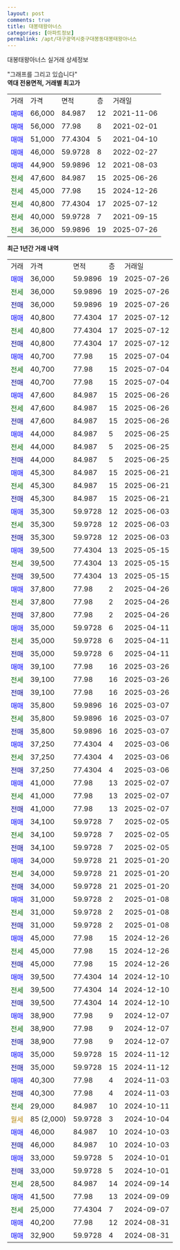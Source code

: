 ```yaml
---
layout: post
comments: true
title: 대봉태왕아너스
categories: [아파트정보]
permalink: /apt/대구광역시중구대봉동대봉태왕아너스
---
```


대봉태왕아너스 실거래 상세정보

<script type="text/javascript">
  google.charts.load('current', {'packages':['line', 'corechart']});
  google.charts.setOnLoadCallback(drawChart);

  function drawChart() {
    var data = new google.visualization.DataTable();
    data.addColumn('date', '거래일');
    data.addColumn('number', "매매");
    data.addColumn('number', "전세");
    data.addColumn('number', "전매");

    data.addRows([[new Date(Date.parse("2025-07-26")), 36000, null, null], [new Date(Date.parse("2025-07-26")), null, 36000, null], [new Date(Date.parse("2025-07-26")), null, null, 36000], [new Date(Date.parse("2025-07-12")), 40800, null, null], [new Date(Date.parse("2025-07-12")), null, 40800, null], [new Date(Date.parse("2025-07-12")), null, null, 40800], [new Date(Date.parse("2025-07-04")), 40700, null, null], [new Date(Date.parse("2025-07-04")), null, 40700, null], [new Date(Date.parse("2025-07-04")), null, null, 40700], [new Date(Date.parse("2025-06-26")), 47600, null, null], [new Date(Date.parse("2025-06-26")), null, 47600, null], [new Date(Date.parse("2025-06-26")), null, null, 47600], [new Date(Date.parse("2025-06-25")), 44000, null, null], [new Date(Date.parse("2025-06-25")), null, 44000, null], [new Date(Date.parse("2025-06-25")), null, null, 44000], [new Date(Date.parse("2025-06-21")), 45300, null, null], [new Date(Date.parse("2025-06-21")), null, 45300, null], [new Date(Date.parse("2025-06-21")), null, null, 45300], [new Date(Date.parse("2025-06-03")), 35300, null, null], [new Date(Date.parse("2025-06-03")), null, 35300, null], [new Date(Date.parse("2025-06-03")), null, null, 35300], [new Date(Date.parse("2025-05-15")), 39500, null, null], [new Date(Date.parse("2025-05-15")), null, 39500, null], [new Date(Date.parse("2025-05-15")), null, null, 39500], [new Date(Date.parse("2025-04-26")), 37800, null, null], [new Date(Date.parse("2025-04-26")), null, 37800, null], [new Date(Date.parse("2025-04-26")), null, null, 37800], [new Date(Date.parse("2025-04-11")), 35000, null, null], [new Date(Date.parse("2025-04-11")), null, 35000, null], [new Date(Date.parse("2025-04-11")), null, null, 35000], [new Date(Date.parse("2025-03-26")), 39100, null, null], [new Date(Date.parse("2025-03-26")), null, 39100, null], [new Date(Date.parse("2025-03-26")), null, null, 39100], [new Date(Date.parse("2025-03-07")), 35800, null, null], [new Date(Date.parse("2025-03-07")), null, 35800, null], [new Date(Date.parse("2025-03-07")), null, null, 35800], [new Date(Date.parse("2025-03-06")), 37250, null, null], [new Date(Date.parse("2025-03-06")), null, 37250, null], [new Date(Date.parse("2025-03-06")), null, null, 37250], [new Date(Date.parse("2025-02-07")), 41000, null, null], [new Date(Date.parse("2025-02-07")), null, 41000, null], [new Date(Date.parse("2025-02-07")), null, null, 41000], [new Date(Date.parse("2025-02-05")), 34100, null, null], [new Date(Date.parse("2025-02-05")), null, 34100, null], [new Date(Date.parse("2025-02-05")), null, null, 34100], [new Date(Date.parse("2025-01-20")), 34000, null, null], [new Date(Date.parse("2025-01-20")), null, 34000, null], [new Date(Date.parse("2025-01-20")), null, null, 34000], [new Date(Date.parse("2025-01-08")), 31000, null, null], [new Date(Date.parse("2025-01-08")), null, 31000, null], [new Date(Date.parse("2025-01-08")), null, null, 31000], [new Date(Date.parse("2024-12-26")), 45000, null, null], [new Date(Date.parse("2024-12-26")), null, 45000, null], [new Date(Date.parse("2024-12-26")), null, null, 45000], [new Date(Date.parse("2024-12-10")), 39500, null, null], [new Date(Date.parse("2024-12-10")), null, 39500, null], [new Date(Date.parse("2024-12-10")), null, null, 39500], [new Date(Date.parse("2024-12-07")), 38900, null, null], [new Date(Date.parse("2024-12-07")), null, 38900, null], [new Date(Date.parse("2024-12-07")), null, null, 38900], [new Date(Date.parse("2024-11-12")), 35000, null, null], [new Date(Date.parse("2024-11-12")), null, null, 35000], [new Date(Date.parse("2024-11-03")), 40300, null, null], [new Date(Date.parse("2024-11-03")), null, null, 40300], [new Date(Date.parse("2024-10-11")), null, 29000, null], [new Date(Date.parse("2024-10-04")), null, null, null], [new Date(Date.parse("2024-10-03")), 46000, null, null], [new Date(Date.parse("2024-10-03")), null, null, 46000], [new Date(Date.parse("2024-10-01")), 33000, null, null], [new Date(Date.parse("2024-10-01")), null, null, 33000], [new Date(Date.parse("2024-09-14")), null, 28500, null], [new Date(Date.parse("2024-09-09")), 41500, null, null], [new Date(Date.parse("2024-09-07")), null, 25000, null], [new Date(Date.parse("2024-08-31")), 40200, null, null], [new Date(Date.parse("2024-08-31")), 32900, null, null]]);

    var options = {
      hAxis: {
        format: 'yyyy/MM/dd'
      },    
      lineWidth: 0,
      pointsVisible: true,    
      title: '최근 1년간 유형별 실거래가 분포',
      legend: { position: 'bottom' }
    };

    var formatter = new google.visualization.NumberFormat({pattern:'###,###'} );
    formatter.format(data, 1);
    formatter.format(data, 2);
    
    setTimeout(function() {
        var chart = new google.visualization.LineChart(document.getElementById('columnchart_material'));
        chart.draw(data, (options));
        document.getElementById('loading').style.display = 'none';
    }, 200);
  }
</script>


<div id="loading" style="z-index:20; display: block; margin-left: 0px">"그래프를 그리고 있습니다"</div>
<div id="columnchart_material" style="width: 95%; margin-left: 0px; display: block"></div>
<!-- contents start -->
<b>역대 전용면적, 거래별 최고가</b>
<table class="sortable">
    <tr>
      <td>거래</td>
      <td>가격</td>
      <td>면적</td>
      <td>층</td>
      <td>거래일</td>
    </tr>
        <tr>
          <td><a style="color: blue">매매</a></td>
          <td>66,000</td>
          <td>84.987</td>
          <td>12</td>
          <td>2021-11-06</td>
        </tr>            <tr>
          <td><a style="color: blue">매매</a></td>
          <td>56,000</td>
          <td>77.98</td>
          <td>8</td>
          <td>2021-02-01</td>
        </tr>            <tr>
          <td><a style="color: blue">매매</a></td>
          <td>51,000</td>
          <td>77.4304</td>
          <td>5</td>
          <td>2021-04-10</td>
        </tr>            <tr>
          <td><a style="color: blue">매매</a></td>
          <td>46,000</td>
          <td>59.9728</td>
          <td>8</td>
          <td>2022-02-27</td>
        </tr>            <tr>
          <td><a style="color: blue">매매</a></td>
          <td>44,900</td>
          <td>59.9896</td>
          <td>12</td>
          <td>2021-08-03</td>
        </tr>        
        <tr>
              <td><a style="color: darkgreen">전세</a></td>
              <td>47,600</td>
              <td>84.987</td>
              <td>15</td>
              <td>2025-06-26</td>
            </tr>            <tr>
              <td><a style="color: darkgreen">전세</a></td>
              <td>45,000</td>
              <td>77.98</td>
              <td>15</td>
              <td>2024-12-26</td>
            </tr>            <tr>
              <td><a style="color: darkgreen">전세</a></td>
              <td>40,800</td>
              <td>77.4304</td>
              <td>17</td>
              <td>2025-07-12</td>
            </tr>            <tr>
              <td><a style="color: darkgreen">전세</a></td>
              <td>40,000</td>
              <td>59.9728</td>
              <td>7</td>
              <td>2021-09-15</td>
            </tr>            <tr>
              <td><a style="color: darkgreen">전세</a></td>
              <td>36,000</td>
              <td>59.9896</td>
              <td>19</td>
              <td>2025-07-26</td>
            </tr>        
    
</table>

<b>최근 1년간 거래 내역</b>

<table class="sortable">
    <tr>
      <td>거래</td>
      <td>가격</td>
      <td>면적</td>
      <td>층</td>
      <td>거래일</td>
    </tr>
    <tr>
      <td><a style="color: blue">매매</a></td>
      <td>36,000</td>
      <td>59.9896</td>
      <td>19</td>
      <td>2025-07-26</td>
    </tr>          <tr>
      <td><a style="color: darkgreen">전세</a></td>
      <td>36,000</td>
      <td>59.9896</td>
      <td>19</td>
      <td>2025-07-26</td>
    </tr>          <tr>
      <td><a style="color: darkblue">전매</a></td>
      <td>36,000</td>
      <td>59.9896</td>
      <td>19</td>
      <td>2025-07-26</td>
    </tr>          <tr>
      <td><a style="color: blue">매매</a></td>
      <td>40,800</td>
      <td>77.4304</td>
      <td>17</td>
      <td>2025-07-12</td>
    </tr>          <tr>
      <td><a style="color: darkgreen">전세</a></td>
      <td>40,800</td>
      <td>77.4304</td>
      <td>17</td>
      <td>2025-07-12</td>
    </tr>          <tr>
      <td><a style="color: darkblue">전매</a></td>
      <td>40,800</td>
      <td>77.4304</td>
      <td>17</td>
      <td>2025-07-12</td>
    </tr>          <tr>
      <td><a style="color: blue">매매</a></td>
      <td>40,700</td>
      <td>77.98</td>
      <td>15</td>
      <td>2025-07-04</td>
    </tr>          <tr>
      <td><a style="color: darkgreen">전세</a></td>
      <td>40,700</td>
      <td>77.98</td>
      <td>15</td>
      <td>2025-07-04</td>
    </tr>          <tr>
      <td><a style="color: darkblue">전매</a></td>
      <td>40,700</td>
      <td>77.98</td>
      <td>15</td>
      <td>2025-07-04</td>
    </tr>          <tr>
      <td><a style="color: blue">매매</a></td>
      <td>47,600</td>
      <td>84.987</td>
      <td>15</td>
      <td>2025-06-26</td>
    </tr>          <tr>
      <td><a style="color: darkgreen">전세</a></td>
      <td>47,600</td>
      <td>84.987</td>
      <td>15</td>
      <td>2025-06-26</td>
    </tr>          <tr>
      <td><a style="color: darkblue">전매</a></td>
      <td>47,600</td>
      <td>84.987</td>
      <td>15</td>
      <td>2025-06-26</td>
    </tr>          <tr>
      <td><a style="color: blue">매매</a></td>
      <td>44,000</td>
      <td>84.987</td>
      <td>5</td>
      <td>2025-06-25</td>
    </tr>          <tr>
      <td><a style="color: darkgreen">전세</a></td>
      <td>44,000</td>
      <td>84.987</td>
      <td>5</td>
      <td>2025-06-25</td>
    </tr>          <tr>
      <td><a style="color: darkblue">전매</a></td>
      <td>44,000</td>
      <td>84.987</td>
      <td>5</td>
      <td>2025-06-25</td>
    </tr>          <tr>
      <td><a style="color: blue">매매</a></td>
      <td>45,300</td>
      <td>84.987</td>
      <td>15</td>
      <td>2025-06-21</td>
    </tr>          <tr>
      <td><a style="color: darkgreen">전세</a></td>
      <td>45,300</td>
      <td>84.987</td>
      <td>15</td>
      <td>2025-06-21</td>
    </tr>          <tr>
      <td><a style="color: darkblue">전매</a></td>
      <td>45,300</td>
      <td>84.987</td>
      <td>15</td>
      <td>2025-06-21</td>
    </tr>          <tr>
      <td><a style="color: blue">매매</a></td>
      <td>35,300</td>
      <td>59.9728</td>
      <td>12</td>
      <td>2025-06-03</td>
    </tr>          <tr>
      <td><a style="color: darkgreen">전세</a></td>
      <td>35,300</td>
      <td>59.9728</td>
      <td>12</td>
      <td>2025-06-03</td>
    </tr>          <tr>
      <td><a style="color: darkblue">전매</a></td>
      <td>35,300</td>
      <td>59.9728</td>
      <td>12</td>
      <td>2025-06-03</td>
    </tr>          <tr>
      <td><a style="color: blue">매매</a></td>
      <td>39,500</td>
      <td>77.4304</td>
      <td>13</td>
      <td>2025-05-15</td>
    </tr>          <tr>
      <td><a style="color: darkgreen">전세</a></td>
      <td>39,500</td>
      <td>77.4304</td>
      <td>13</td>
      <td>2025-05-15</td>
    </tr>          <tr>
      <td><a style="color: darkblue">전매</a></td>
      <td>39,500</td>
      <td>77.4304</td>
      <td>13</td>
      <td>2025-05-15</td>
    </tr>          <tr>
      <td><a style="color: blue">매매</a></td>
      <td>37,800</td>
      <td>77.98</td>
      <td>2</td>
      <td>2025-04-26</td>
    </tr>          <tr>
      <td><a style="color: darkgreen">전세</a></td>
      <td>37,800</td>
      <td>77.98</td>
      <td>2</td>
      <td>2025-04-26</td>
    </tr>          <tr>
      <td><a style="color: darkblue">전매</a></td>
      <td>37,800</td>
      <td>77.98</td>
      <td>2</td>
      <td>2025-04-26</td>
    </tr>          <tr>
      <td><a style="color: blue">매매</a></td>
      <td>35,000</td>
      <td>59.9728</td>
      <td>6</td>
      <td>2025-04-11</td>
    </tr>          <tr>
      <td><a style="color: darkgreen">전세</a></td>
      <td>35,000</td>
      <td>59.9728</td>
      <td>6</td>
      <td>2025-04-11</td>
    </tr>          <tr>
      <td><a style="color: darkblue">전매</a></td>
      <td>35,000</td>
      <td>59.9728</td>
      <td>6</td>
      <td>2025-04-11</td>
    </tr>          <tr>
      <td><a style="color: blue">매매</a></td>
      <td>39,100</td>
      <td>77.98</td>
      <td>16</td>
      <td>2025-03-26</td>
    </tr>          <tr>
      <td><a style="color: darkgreen">전세</a></td>
      <td>39,100</td>
      <td>77.98</td>
      <td>16</td>
      <td>2025-03-26</td>
    </tr>          <tr>
      <td><a style="color: darkblue">전매</a></td>
      <td>39,100</td>
      <td>77.98</td>
      <td>16</td>
      <td>2025-03-26</td>
    </tr>          <tr>
      <td><a style="color: blue">매매</a></td>
      <td>35,800</td>
      <td>59.9896</td>
      <td>16</td>
      <td>2025-03-07</td>
    </tr>          <tr>
      <td><a style="color: darkgreen">전세</a></td>
      <td>35,800</td>
      <td>59.9896</td>
      <td>16</td>
      <td>2025-03-07</td>
    </tr>          <tr>
      <td><a style="color: darkblue">전매</a></td>
      <td>35,800</td>
      <td>59.9896</td>
      <td>16</td>
      <td>2025-03-07</td>
    </tr>          <tr>
      <td><a style="color: blue">매매</a></td>
      <td>37,250</td>
      <td>77.4304</td>
      <td>4</td>
      <td>2025-03-06</td>
    </tr>          <tr>
      <td><a style="color: darkgreen">전세</a></td>
      <td>37,250</td>
      <td>77.4304</td>
      <td>4</td>
      <td>2025-03-06</td>
    </tr>          <tr>
      <td><a style="color: darkblue">전매</a></td>
      <td>37,250</td>
      <td>77.4304</td>
      <td>4</td>
      <td>2025-03-06</td>
    </tr>          <tr>
      <td><a style="color: blue">매매</a></td>
      <td>41,000</td>
      <td>77.98</td>
      <td>13</td>
      <td>2025-02-07</td>
    </tr>          <tr>
      <td><a style="color: darkgreen">전세</a></td>
      <td>41,000</td>
      <td>77.98</td>
      <td>13</td>
      <td>2025-02-07</td>
    </tr>          <tr>
      <td><a style="color: darkblue">전매</a></td>
      <td>41,000</td>
      <td>77.98</td>
      <td>13</td>
      <td>2025-02-07</td>
    </tr>          <tr>
      <td><a style="color: blue">매매</a></td>
      <td>34,100</td>
      <td>59.9728</td>
      <td>7</td>
      <td>2025-02-05</td>
    </tr>          <tr>
      <td><a style="color: darkgreen">전세</a></td>
      <td>34,100</td>
      <td>59.9728</td>
      <td>7</td>
      <td>2025-02-05</td>
    </tr>          <tr>
      <td><a style="color: darkblue">전매</a></td>
      <td>34,100</td>
      <td>59.9728</td>
      <td>7</td>
      <td>2025-02-05</td>
    </tr>          <tr>
      <td><a style="color: blue">매매</a></td>
      <td>34,000</td>
      <td>59.9728</td>
      <td>21</td>
      <td>2025-01-20</td>
    </tr>          <tr>
      <td><a style="color: darkgreen">전세</a></td>
      <td>34,000</td>
      <td>59.9728</td>
      <td>21</td>
      <td>2025-01-20</td>
    </tr>          <tr>
      <td><a style="color: darkblue">전매</a></td>
      <td>34,000</td>
      <td>59.9728</td>
      <td>21</td>
      <td>2025-01-20</td>
    </tr>          <tr>
      <td><a style="color: blue">매매</a></td>
      <td>31,000</td>
      <td>59.9728</td>
      <td>2</td>
      <td>2025-01-08</td>
    </tr>          <tr>
      <td><a style="color: darkgreen">전세</a></td>
      <td>31,000</td>
      <td>59.9728</td>
      <td>2</td>
      <td>2025-01-08</td>
    </tr>          <tr>
      <td><a style="color: darkblue">전매</a></td>
      <td>31,000</td>
      <td>59.9728</td>
      <td>2</td>
      <td>2025-01-08</td>
    </tr>          <tr>
      <td><a style="color: blue">매매</a></td>
      <td>45,000</td>
      <td>77.98</td>
      <td>15</td>
      <td>2024-12-26</td>
    </tr>          <tr>
      <td><a style="color: darkgreen">전세</a></td>
      <td>45,000</td>
      <td>77.98</td>
      <td>15</td>
      <td>2024-12-26</td>
    </tr>          <tr>
      <td><a style="color: darkblue">전매</a></td>
      <td>45,000</td>
      <td>77.98</td>
      <td>15</td>
      <td>2024-12-26</td>
    </tr>          <tr>
      <td><a style="color: blue">매매</a></td>
      <td>39,500</td>
      <td>77.4304</td>
      <td>14</td>
      <td>2024-12-10</td>
    </tr>          <tr>
      <td><a style="color: darkgreen">전세</a></td>
      <td>39,500</td>
      <td>77.4304</td>
      <td>14</td>
      <td>2024-12-10</td>
    </tr>          <tr>
      <td><a style="color: darkblue">전매</a></td>
      <td>39,500</td>
      <td>77.4304</td>
      <td>14</td>
      <td>2024-12-10</td>
    </tr>          <tr>
      <td><a style="color: blue">매매</a></td>
      <td>38,900</td>
      <td>77.98</td>
      <td>9</td>
      <td>2024-12-07</td>
    </tr>          <tr>
      <td><a style="color: darkgreen">전세</a></td>
      <td>38,900</td>
      <td>77.98</td>
      <td>9</td>
      <td>2024-12-07</td>
    </tr>          <tr>
      <td><a style="color: darkblue">전매</a></td>
      <td>38,900</td>
      <td>77.98</td>
      <td>9</td>
      <td>2024-12-07</td>
    </tr>          <tr>
      <td><a style="color: blue">매매</a></td>
      <td>35,000</td>
      <td>59.9728</td>
      <td>15</td>
      <td>2024-11-12</td>
    </tr>          <tr>
      <td><a style="color: darkblue">전매</a></td>
      <td>35,000</td>
      <td>59.9728</td>
      <td>15</td>
      <td>2024-11-12</td>
    </tr>          <tr>
      <td><a style="color: blue">매매</a></td>
      <td>40,300</td>
      <td>77.98</td>
      <td>4</td>
      <td>2024-11-03</td>
    </tr>          <tr>
      <td><a style="color: darkblue">전매</a></td>
      <td>40,300</td>
      <td>77.98</td>
      <td>4</td>
      <td>2024-11-03</td>
    </tr>          <tr>
      <td><a style="color: darkgreen">전세</a></td>
      <td>29,000</td>
      <td>84.987</td>
      <td>10</td>
      <td>2024-10-11</td>
    </tr>          <tr>
      <td><a style="color: darkgoldenrod">월세</a></td>
      <td>85 (2,000)</td>
      <td>59.9728</td>
      <td>3</td>
      <td>2024-10-04</td>
    </tr>          <tr>
      <td><a style="color: blue">매매</a></td>
      <td>46,000</td>
      <td>84.987</td>
      <td>10</td>
      <td>2024-10-03</td>
    </tr>          <tr>
      <td><a style="color: darkblue">전매</a></td>
      <td>46,000</td>
      <td>84.987</td>
      <td>10</td>
      <td>2024-10-03</td>
    </tr>          <tr>
      <td><a style="color: blue">매매</a></td>
      <td>33,000</td>
      <td>59.9728</td>
      <td>5</td>
      <td>2024-10-01</td>
    </tr>          <tr>
      <td><a style="color: darkblue">전매</a></td>
      <td>33,000</td>
      <td>59.9728</td>
      <td>5</td>
      <td>2024-10-01</td>
    </tr>          <tr>
      <td><a style="color: darkgreen">전세</a></td>
      <td>28,500</td>
      <td>84.987</td>
      <td>14</td>
      <td>2024-09-14</td>
    </tr>          <tr>
      <td><a style="color: blue">매매</a></td>
      <td>41,500</td>
      <td>77.98</td>
      <td>13</td>
      <td>2024-09-09</td>
    </tr>          <tr>
      <td><a style="color: darkgreen">전세</a></td>
      <td>25,000</td>
      <td>77.4304</td>
      <td>7</td>
      <td>2024-09-07</td>
    </tr>          <tr>
      <td><a style="color: blue">매매</a></td>
      <td>40,200</td>
      <td>77.98</td>
      <td>12</td>
      <td>2024-08-31</td>
    </tr>          <tr>
      <td><a style="color: blue">매매</a></td>
      <td>32,900</td>
      <td>59.9728</td>
      <td>4</td>
      <td>2024-08-31</td>
    </tr>      </table>
<!-- contents end -->    

